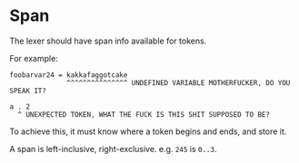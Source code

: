 # Span

The lexer should have span info available for tokens.

For example:

```
foobarvar24 = kakkafaggotcake
              ^^^^^^^^^^^^^^^ UNDEFINED VARIABLE MOTHERFUCKER, DO YOU SPEAK IT?

a . 2
  ^ UNEXPECTED TOKEN, WHAT THE FUCK IS THIS SHIT SUPPOSED TO BE?
```

To achieve this, it must know where a token begins and ends, and store it.

A span is left-inclusive, right-exclusive.
e.g. `245` is `0..3`.
